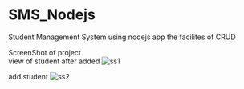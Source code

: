 # SMS_Nodejs
Student Management System using nodejs app the facilites of CRUD

ScreenShot of project<br>
view of student after added
![ss1](https://github.com/Nishan-Pradhan06/SMS_Nodejs/assets/105001135/3e0beb16-4f6e-4c74-a20d-bdc17392cce9)

add student
![ss2](https://github.com/Nishan-Pradhan06/SMS_Nodejs/assets/105001135/a6f49133-9cfc-47d2-9790-8af7348c11c1)
